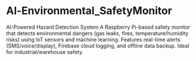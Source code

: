 # Al-Environmental_SafetyMonitor
AI-Powered Hazard Detection System  A Raspberry Pi-based safety monitor that detects environmental dangers (gas leaks, fires, temperature/humidity risks) using IoT sensors and machine learning. Features real-time alerts (SMS/voice/display), Firebase cloud logging, and offline data backup. Ideal for industrial/warehouse safety.
